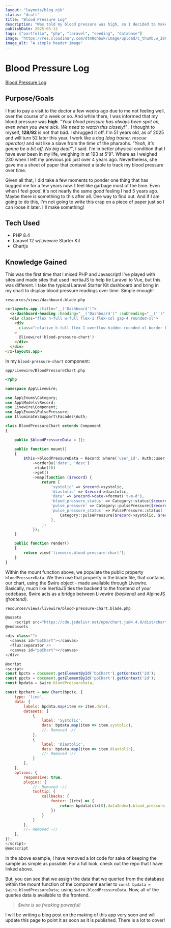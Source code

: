 ```yaml
---
layout: "layouts/blog.njk"
status: "draft"
title: "Blood Pressure Log"
description: "Was told my blood pressure was high, so I decided to make a tracking app instead of downloading one."
publishDate: 2025-05-12
tags: ["portfolio", "php", "laravel", "seeding", "database"]
image: "https://res.cloudinary.com/dtm8qhbwk/image/upload/c_thumb,w_200,g_face/v1747072485/blog/diastolic_example_ajqvwd.webp"
image_alt: "A simple header image"
---
```


# Blood Pressure Log

[Blood Pressure Log](https://github.com/unisys12/bp-log)

## Purpose/Goals

I had to pay a visit to the doctor a few weeks ago due to me not feeling well, over the course of a week or so. And while there, I was informed that my blood pressure was **high**. _"Your blood pressure has always been spot on, even when you were sick. We need to watch this closely!"_ . I thought to myself, **128/92** is not that bad. I shrugged it off. I'm 51 years old, as of 2025 and will turn 52 later this year. I work like a dog _(dog trainer, rescue operator)_ and eat like a slave from the time of the pharaohs. _"Yeah, it's gonna be a bit off. No big deal!"_, I said. I'm in better physical condition that I have ever been in my life, weighing in at 193 at 5'9". Where as I weighed 230 when I left my previous job just over 4 years ago. Nevertheless, she gave me a sheet of paper that contained a table to track my blood pressure over time.

Given all that, I did take a few moments to ponder one thing that has bugged me for a few years now. I feel like garbage most of the time. Even when I feel _good_, it's not nearly the same _good_ feeling I had 5 years ago. Maybe there is something to this after all. One way to find out. And if I am going to do this, I'm not going to write this crap on a piece of paper just so I can loose it later. I'll make something!

## Tech Used

- PHP 8.4
- Laravel 12 w/Livewire Starter Kit
- Chartjs

## Knowledge Gained

This was the first time that I mixed PHP and Javascript! I've played with sites and made sites that used InertiaJS to help tie Laravel to Vue, but this was different. I take the typical Laravel Starter Kit dashboard and bring in my chart to display blood pressure readings over time. Simple enough!

`resources/views/dashboard.blade.php`

```html
<x-layouts.app :title="__('Dashboard')">
  <x-dashboard-heading :heading="__('Dashboard')" :subheading="__('')" />
  <div class="flex h-full w-full flex-1 flex-col gap-4 rounded-xl">
    <div
      class="relative h-full flex-1 overflow-hidden rounded-xl border border-neutral-200 dark:border-neutral-700"
    >
      @livewire('blood-pressure-chart')
    </div>
  </div>
</x-layouts.app>
```

In my `blood-pressure-chart` component:

`app/Livewire/BloodPressureChart.php`

```php
<?php

namespace App\Livewire;

use App\Enums\Category;
use App\Models\Record;
use Livewire\Component;
use App\Enums\PulsePressure;
use Illuminate\Support\Facades\Auth;

class BloodPressureChart extends Component
{

    public $bloodPressureData = [];

    public function mount()
    {
        $this->bloodPressureData = Record::where('user_id', Auth::user()->id)
            ->orderBy('date', 'desc')
            ->take(10)
            ->get()
            ->map(function ($record) {
                return [
                    'systolic' => $record->systolic,
                    'diastolic' => $record->diastolic,
                    'date' => $record->date->format('Y-m-d'),
                    'blood_pressure_status' => Category::status($record->systolic, $record->diastolic),
                    'pulse_pressure' => Category::pulsePressure($record->systolic, $record->diastolic),
                    'pulse_pressure_status' => PulsePressure::status(
                        Category::pulsePressure($record->systolic, $record->diastolic)
                    ),
                ];
            });
    }

    public function render()
    {
        return view('livewire.blood-pressure-chart');
    }
}
```

Within the mount function above, we populate the public property `bloodPressureData`. We then use that property in the blade file, that contains our chart, using the $wire object - made available through Livewire. Basically, much like InertiaJS ties the backend to the frontend of your codebase, $wire acts as a bridge between Livewire _(backend)_ and AlpineJS _(frontend)_.

`resources/views/livewire/blood-pressure-chart.blade.php`

```js
@assets
    <script src="https://cdn.jsdelivr.net/npm/chart.js@4.4.0/dist/chart.umd.min.js"></script>
@endassets

<div class="">
  <canvas id="bpChart"></canvas>
  <flux:separator />
  <canvas id="ppChart"></canvas>
</div>

@script
<script>
const bpctx = document.getElementById('bpChart').getContext('2d');
const ppctx = document.getElementById('ppChart').getContext('2d');
const bpdata = $wire.bloodPressureData;

const bpchart = new Chart(bpctx, {
    type: 'line',
    data: {
        labels: bpdata.map(item => item.date),
        datasets: [
            {
                label: 'Systolic',
                data: bpdata.map(item => item.systolic),
                //- Removed -//
            },
            {
                label: 'Diastolic',
                data: bpdata.map(item => item.diastolic),
                //- Removed -//
            }
        ],
    },
    options: {
        responsive: true,
        plugins: {
            //- Removed -//
            tooltip: {
                callbacks: {
                    footer: ((ctx) => {
                        return bpdata[ctx[0].dataIndex].blood_pressure_status;
                    })
                }
            }
        },
        //- Removed -//
    },
});
</script>
@endscript
```

In the above example, I have removed a lot code for sake of keeping the sample as simple as possible. For a full look, check out the repo that I have linked above.

But, you can see that we assign the data that we queried from the database within the mount function of the component earlier to `const bpdata = $wire.bloodPressureData;` using `$wire.bloodPressureData`. Now, all of the queries data is available to the frontend.

> _$wire is so freaking powerful!_

I will be writing a blog post on the making of this app very soon and will update this page to point it as soon as it is published. There is a lot to cover!